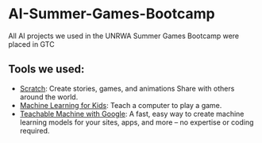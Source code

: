# AI-Summer-Games-Bootcamp
All AI projects we used in the UNRWA Summer Games Bootcamp were placed in GTC

## Tools we used:
- [Scratch](https://scratch.mit.edu/): Create stories, games, and animations
Share with others around the world.
- [Machine Learning for Kids](https://machinelearningforkids.co.uk): Teach a computer to play a game.
- [Teachable Machine with Google](https://teachablemachine.withgoogle.com): A fast, easy way to create machine learning models for your sites, apps, and more – no expertise or coding required.
